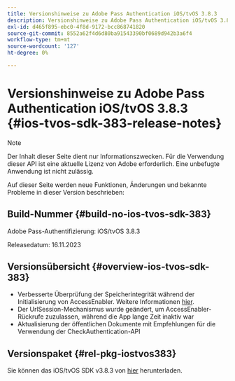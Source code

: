 ```yaml
---
title: Versionshinweise zu Adobe Pass Authentication iOS/tvOS 3.8.3
description: Versionshinweise zu Adobe Pass Authentication iOS/tvOS 3.8.3
exl-id: d465f895-ebc0-4f8d-9172-bcc868741820
source-git-commit: 8552a62f4d6d80ba91543390bf0689d942b3a6f4
workflow-type: tm+mt
source-wordcount: '127'
ht-degree: 0%

---
```


# Versionshinweise zu Adobe Pass Authentication iOS/tvOS 3.8.3 {#ios-tvos-sdk-383-release-notes}

>[!NOTE]
>
>Der Inhalt dieser Seite dient nur Informationszwecken. Für die Verwendung dieser API ist eine aktuelle Lizenz von Adobe erforderlich. Eine unbefugte Anwendung ist nicht zulässig.

Auf dieser Seite werden neue Funktionen, Änderungen und bekannte Probleme in dieser Version beschrieben:

## Build-Nummer {#build-no-ios-tvos-sdk-383}

Adobe Pass-Authentifizierung: iOS/tvOS 3.8.3

Releasedatum: 16.11.2023



## Versionsübersicht {#overview-ios-tvos-sdk-383}

* Verbesserte Überprüfung der Speicherintegrität während der Initialisierung von AccessEnabler. Weitere Informationen [hier](/help/authentication/iostvos-sdk-storage-integrity-checks.md).
* Der UrlSession-Mechanismus wurde geändert, um AccessEnabler-Rückrufe zuzulassen, während die App lange Zeit inaktiv war
* Aktualisierung der öffentlichen Dokumente mit Empfehlungen für die Verwendung der CheckAuthentication-API


## Versionspaket {#rel-pkg-iostvos383}

Sie können das iOS/tvOS SDK v3.8.3 von [hier](https://tve.zendesk.com/hc/en-us/articles/204963209-iOS-tvOS-Native-AccessEnabler-Library) herunterladen.
